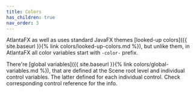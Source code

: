 ```yaml
---
title: Colors
has_children: true
nav_order: 3
---
```


AtlantaFX as well as uses standard JavaFX themes [looked-up colors]({{ site.baseurl }}{% link colors/looked-up-colors.md %}), but unlike them, in AtlantaFX all color variables start with `-color-` prefix.

There're [global variables]({{ site.baseurl }}{% link colors/global-variables.md %}), that are defined at the Scene root level and individual control variables. The latter defined for each individual control. Check corresponding control reference for the info.
